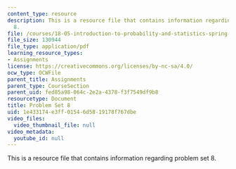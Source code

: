 ```yaml
---
content_type: resource
description: This is a resource file that contains information regarding problem set
  8.
file: /courses/18-05-introduction-to-probability-and-statistics-spring-2014/1e433174e3ff01546d5819178f767dbe_MIT18_05S14_ps8.pdf
file_size: 130944
file_type: application/pdf
learning_resource_types:
- Assignments
license: https://creativecommons.org/licenses/by-nc-sa/4.0/
ocw_type: OCWFile
parent_title: Assignments
parent_type: CourseSection
parent_uid: fed85a98-064c-2e2a-4378-f3f7549df9b8
resourcetype: Document
title: Problem Set 8
uid: 1e433174-e3ff-0154-6d58-19178f767dbe
video_files:
  video_thumbnail_file: null
video_metadata:
  youtube_id: null
---
```

This is a resource file that contains information regarding problem set 8.